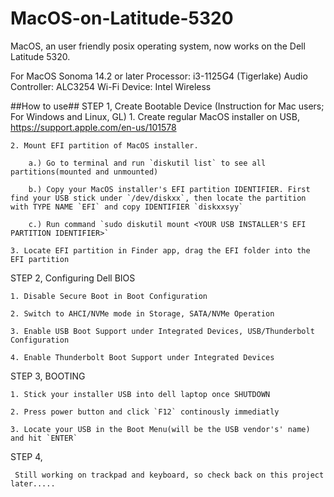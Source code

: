 # MacOS-on-Latitude-5320
MacOS, an user friendly posix operating system, now works on the Dell Latitude 5320. 

For MacOS Sonoma 14.2 or later
Processor: i3-1125G4 (Tigerlake)
Audio Controller: ALC3254
Wi-Fi Device: Intel Wireless

##How to use##
STEP 1, Create Bootable Device (Instruction for Mac users; For Windows and Linux, GL)
    1. Create regular MacOS installer on USB, https://support.apple.com/en-us/101578
    
    2. Mount EFI partition of MacOS installer.
    
        a.) Go to terminal and run `diskutil list` to see all partitions(mounted and unmounted)
        
        b.) Copy your MacOS installer's EFI partition IDENTIFIER. First find your USB stick under `/dev/diskxx`, then locate the partition with TYPE NAME `EFI` and copy IDENTIFIER `diskxxsyy`
        
        c.) Run command `sudo diskutil mount <YOUR USB INSTALLER'S EFI PARTITION IDENTIFIER>`
        
    3. Locate EFI partition in Finder app, drag the EFI folder into the EFI partition


STEP 2, Configuring Dell BIOS

    1. Disable Secure Boot in Boot Configuration
    
    2. Switch to AHCI/NVMe mode in Storage, SATA/NVMe Operation
    
    3. Enable USB Boot Support under Integrated Devices, USB/Thunderbolt Configuration
    
    4. Enable Thunderbolt Boot Support under Integrated Devices


STEP 3, BOOTING

    1. Stick your installer USB into dell laptop once SHUTDOWN
    
    2. Press power button and click `F12` continously immediatly
    
    3. Locate your USB in the Boot Menu(will be the USB vendor's' name) and hit `ENTER`
    
    
STEP 4,

     Still working on trackpad and keyboard, so check back on this project later.....
     
    
    
